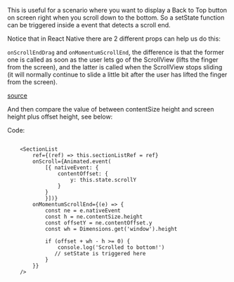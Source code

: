 This is useful for a scenario where you want to display a Back to Top button on screen right when you scroll down to the bottom. So a setState function can be triggered inside a event that detects a scroll end. 

Notice that in React Native there are 2 different props can help us do this:

`onScrollEndDrag` and `onMomentumScrollEnd`, the difference is that the former one is called as soon as the user lets go of the ScrollView (lifts the finger from the screen), and the latter is called when the ScrollView stops sliding (it will normally continue to slide a little bit after the user has lifted the finger from the screen).

[source](https://stackoverflow.com/questions/41793549/detect-scroll-end-in-react-native-scrollview-snap-to-pag)

And then compare the value of between contentSize height and screen height plus offset height, see below:

Code:
```React

    <SectionList
        ref={(ref) => this.sectionListRef = ref}
        onScroll={Animated.event(
            [{ nativeEvent: {
                contentOffset: {
                    y: this.state.scrollY
                }
            }
            }])}
        onMomentumScrollEnd={(e) => {
            const ne = e.nativeEvent
            const h = ne.contentSize.height
            const offsetY = ne.contentOffset.y
            const wh = Dimensions.get('window').height

            if (offset + wh - h >= 0) {
                console.log('Scrolled to bottom!')
               // setState is triggered here
            }
        }}
    />

```

